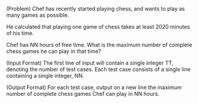 (Problem)
Chef has recently started playing chess, and wants to play as many games as possible.

He calculated that playing one game of chess takes at least 2020 minutes of his time.

Chef has NN hours of free time. What is the maximum number of complete chess games he can play in that time?

(Input Format)
The first line of input will contain a single integer TT, denoting the number of test cases.
Each test case consists of a single line containing a single integer, NN.

(Output Format)
For each test case, output on a new line the maximum number of complete chess games Chef can play in NN hours.
